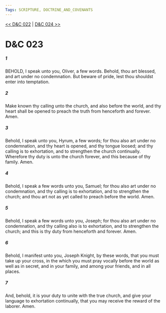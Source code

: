 ```yaml
---
Tags: SCRIPTURE, DOCTRINE_AND_COVENANTS
---
```


[<< D&C 022](DOCTRINE_AND_COVENANTS/D&C_022.md) | [D&C 024 >>](DOCTRINE_AND_COVENANTS/D&C_024.md)

# D&C 023

##### 1
 BEHOLD, I speak unto you, Oliver, a few words. Behold, thou art blessed, and art under no condemnation. But beware of pride, lest thou shouldst enter into temptation.
##### 2
 Make known thy calling unto the church, and also before the world, and thy heart shall be opened to preach the truth from henceforth and forever. Amen.
##### 3
 Behold, I speak unto you, Hyrum, a few words; for thou also art under no condemnation, and thy heart is opened, and thy tongue loosed; and thy calling is to exhortation, and to strengthen the church continually. Wherefore thy duty is unto the church forever, and this because of thy family. Amen.
##### 4
 Behold, I speak a few words unto you, Samuel; for thou also art under no condemnation, and thy calling is to exhortation, and to strengthen the church; and thou art not as yet called to preach before the world. Amen.
##### 5
 Behold, I speak a few words unto you, Joseph; for thou also art under no condemnation, and thy calling also is to exhortation, and to strengthen the church; and this is thy duty from henceforth and forever. Amen.
##### 6
 Behold, I manifest unto you, Joseph Knight, by these words, that you must take up your cross, in the which you must pray vocally before the world as well as in secret, and in your family, and among your friends, and in all places.
##### 7
 And, behold, it is your duty to unite with the true church, and give your language to exhortation continually, that you may receive the reward of the laborer. Amen.
